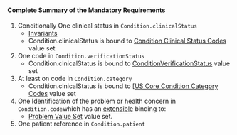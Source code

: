 #### Complete Summary of the Mandatory Requirements

1.  Conditionally One clinical status in `Condition.clinicalStatus`
    -   [Invariants]
    -   Condition.clinicalStatus is bound to [Condition Clinical Status Codes] value set
1.  One code in `Condition.verificationStatus`
    -   Condition.clnicalStatus is bound to [ConditionVerificationStatus] value set
1.  At least on code in `Condition.category`
    -   Condition.clnicalStatus is bound to [[US Core Condition Category Codes] value set
1.  One Identification of the problem or health concern in `Condition.code`which has an [extensible](http://build.fhir.org/terminologies.html#extensible) binding to:
    -   [Problem Value Set] value set.
1.  One patient reference in `Condition.patient`


  [extensible]: http://build.fhir.org/terminologies.html#extensible
  [Problem Value Set]: valueset-us-core-problem.html
  [Invariants]: http://build.fhir.org/condition.html#invs
  [Condition Clinical Status Codes]: http://build.fhir.org/valueset-condition-clinical.html
  [ConditionVerificationStatus]: http://build.fhir.org/valueset-condition-ver-status.html
  [US Core Condition Profile]: structuredefinition-us-core-condition.html
 [US Core Condition Category Codes]: valueset-us-core-condition-category.html
